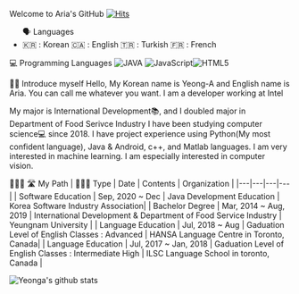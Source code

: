 Welcome to Aria's GitHub
[![Hits](https://hits.seeyoufarm.com/api/count/incr/badge.svg?url=https%3A%2F%2Fgithub.com%2Fyeonga&count_bg=%2379C83D&title_bg=%23555555&icon=&icon_color=%23E7E7E7&title=hits&edge_flat=false)](https://hits.seeyoufarm.com)

<ul>🗣 Languages
<li>🇰🇷 : Korean 🇨🇦 : English 🇹🇷 : Turkish 🇫🇷 : French</li>
</ul>


💻 Programming Languages
![JAVA](https://img.shields.io/badge/JAVA-007396?style=plastic&logo=Java&logoColor=wjite&color=CD1039) ![JavaScript](https://img.shields.io/badge/JavaScript-007396?style=plastic&logo=JavaScript&logoColor=default&color=red)![HTML5](https://img.shields.io/badge/HTML5-007396?style=plastic&logo=HTML5&logoColor=default&color=FFA500)


👧🏻 Introduce myself 
Hello, My Korean name is Yeong-A and English name is Aria. 
You can call me whatever you want. I am a developer working at Intel

My major is International Development📚, and I doubled major in Department of Food Serivce Industry
I have been studying computer science💻 since 2018. I have project experience using Python(My most confident language), Java & Android, c++, and Matlab languages. I am very interested in machine learning. I am especially interested in computer vision.


 🚴🏻‍♀️   🛣  My Path 
|  👩🏻‍🎓 Type | Date | Contents | Organization |
|---|---|---|---|
| Software Education | Sep, 2020 ~ Dec | Java Development Education | Korea Software Industry Association|
| Bachelor Degree | Mar, 2014 ~ Aug, 2019 | International Development & Department of Food Service Industry  | Yeungnam University |
| Language Education | Jul, 2018 ~ Aug | Gaduation Level of English Classes : Advanced | HANSA Language Centre in Toronto, Canada|
| Language Education | Jul, 2017 ~ Jan, 2018 | Gaduation Level of English Classes : Intermediate High | ILSC Language School in toronto, Canada |

![Yeonga's github stats](https://github-readme-stats.vercel.app/api?username=yeonga&show_icons=true&theme=nightowl)
